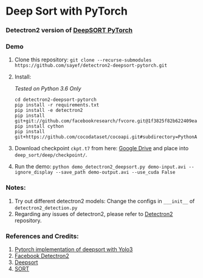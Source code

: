 # Deep Sort with PyTorch 
### Detectron2 version of [DeepSORT PyTorch](https://github.com/ZQPei/deep_sort_pytorch)

### Demo

1. Clone this repository: `git clone --recurse-submodules https://github.com/sayef/detectron2-deepsort-pytorch.git`

2. Install: 

    *Tested on Python 3.6 Only*

    ```
    cd detectron2-deepsort-pytorch
    pip install -r requirements.txt
    pip install -e detectron2
    pip install git+git://github.com/facebookresearch/fvcore.git@1f3825f82b622409ea4145d192dbd36a64e91d49
    pip install cython
    pip install git+https://github.com/cocodataset/cocoapi.git#subdirectory=PythonAPI
    ```

4. Download checkpoint `ckpt.t7` from here: [Google Drive](https://drive.google.com/drive/folders/1xhG0kRH1EX5B9_Iz8gQJb7UNnn_riXi6)
and place into `deep_sort/deep/checkpoint/`.

5. Run the demo: `python demo_detectron2_deepsort.py demo-input.avi --ignore_display --save_path demo-output.avi --use_cuda False`

### Notes:
1. Try out different detectron2 models: Change the configs in `___init__` of `detectron2_detection.py`
2. Regarding any issues of detectron2, please refer to  [Detectron2](https://github.com/facebookresearch/detectron2) repository.

### References and Credits:
1. [Pytorch implementation of deepsort with Yolo3](https://github.com/ZQPei/deep_sort_pytorch)
2. [Facebook Detectron2](https://github.com/facebookresearch/detectron2)
3. [Deepsort](https://github.com/nwojke/deep_sort)
4. [SORT](https://github.com/abewley/sort)
